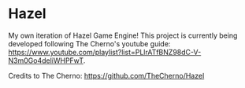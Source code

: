 # Hazel
My own iteration of Hazel Game Engine! This project is currently being developed following The Cherno's youtube guide: https://www.youtube.com/playlist?list=PLlrATfBNZ98dC-V-N3m0Go4deliWHPFwT.

Credits to The Cherno: https://github.com/TheCherno/Hazel